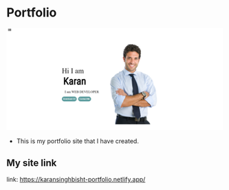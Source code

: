# Portfolio
![SS](/PortfolioSS.png)
- This is my portfolio site that I have created. 
## My site link
link: https://karansinghbisht-portfolio.netlify.app/
